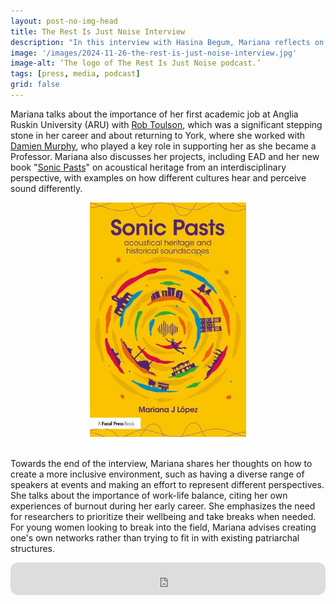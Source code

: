 ```yaml
---
layout: post-no-img-head
title: The Rest Is Just Noise Interview
description: "In this interview with Hasina Begum, Mariana reflects on her academic journey while discussing her research projects, including EAD and shares insights on creating inclusivity, work-life balance, and prioritizing wellbeing."
image: '/images/2024-11-26-the-rest-is-just-noise-interview.jpg'
image-alt: ‘The logo of The Rest Is Just Noise podcast.’
tags: [press, media, podcast]
grid: false
---
```


Mariana talks about the importance of her first academic job at Anglia Ruskin University (ARU) with [Rob Toulson](https://www.robtoulson.com/), which was a significant stepping stone in her career and about returning to York, where she worked with [Damien Murphy](https://www.york.ac.uk/physics-engineering-technology/people/damian_murphy/), who played a key role in supporting her as she became a Professor. Mariana also discusses her projects, including EAD and her new book "[Sonic Pasts](https://www.routledge.com/Sonic-Pasts-Acoustical-Heritage-and-Historical-Soundscapes/Lopez/p/book/9781032300054)" on acoustical heritage from an interdisciplinary perspective, with examples on how different cultures hear and perceive sound differently. 

<center><img src="/images/2024-11-26-the-rest-is-just-noise-interview-sonic-pasts-book.webp" alt="Book Cover of Sonic Pasts." width="250"></center><br>

Towards the end of the interview, Mariana shares her thoughts on how to create a more inclusive environment, such as having a diverse range of speakers at events and making an effort to represent different perspectives. She talks about the importance of work-life balance, citing her own experiences of burnout during her early career. She emphasizes the need for researchers to prioritize their wellbeing and take breaks when needed. For young women looking to break into the field, Mariana advises creating one's own networks rather than trying to fit in with existing patriarchal structures.

<iframe style="border-radius:12px" src="https://open.spotify.com/embed/episode/5lJksTKnYITBe311PLNaiD?utm_source=generator&theme=0" width="100%" height="52" frameBorder="0" allowfullscreen="" allow="autoplay; clipboard-write; encrypted-media; fullscreen; picture-in-picture" loading="lazy"></iframe>